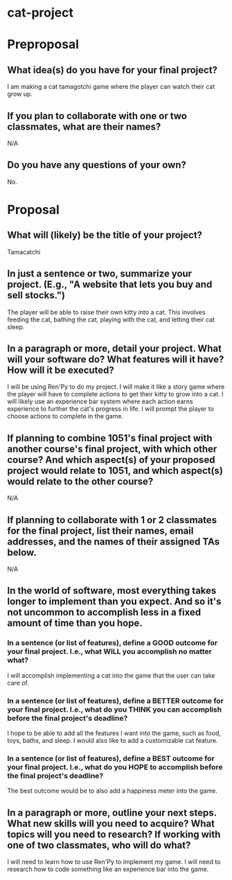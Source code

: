 # cat-project

# Preproposal

## What idea(s) do you have for your final project?

I am making a cat tamagotchi game where the player can watch their cat grow up.

## If you plan to collaborate with one or two classmates, what are their names?

N/A

## Do you have any questions of your own?

No.

# Proposal

## What will (likely) be the title of your project?

Tamacatchi

## In just a sentence or two, summarize your project. (E.g., "A website that lets you buy and sell stocks.")

The player will be able to raise their own kitty into a cat. This involves feeding the cat, bathing the cat, playing with the cat, and letting their cat sleep.

## In a paragraph or more, detail your project. What will your software do? What features will it have? How will it be executed?

I will be using Ren'Py to do my project. I will make it like a story game where the player will have to complete actions to get their kitty to grow into a cat. I will likely use an experience bar system where each action earns experience to further the cat's progress in life. I will prompt the player to choose actions to complete in the game.

## If planning to combine 1051's final project with another course's final project, with which other course? And which aspect(s) of your proposed project would relate to 1051, and which aspect(s) would relate to the other course?

N/A

## If planning to collaborate with 1 or 2 classmates for the final project, list their names, email addresses, and the names of their assigned TAs below.

N/A

## In the world of software, most everything takes longer to implement than you expect. And so it's not uncommon to accomplish less in a fixed amount of time than you hope.

### In a sentence (or list of features), define a GOOD outcome for your final project. I.e., what WILL you accomplish no matter what?

I will accomplish implementing a cat into the game that the user can take care of.

### In a sentence (or list of features), define a BETTER outcome for your final project. I.e., what do you THINK you can accomplish before the final project's deadline?

I hope to be able to add all the features I want into the game, such as food, toys, baths, and sleep. I would also like to add a customizable cat feature.

### In a sentence (or list of features), define a BEST outcome for your final project. I.e., what do you HOPE to accomplish before the final project's deadline?

The best outcome would be to also add a happiness meter into the game.

## In a paragraph or more, outline your next steps. What new skills will you need to acquire? What topics will you need to research? If working with one of two classmates, who will do what?

I will need to learn how to use Ren'Py to implement my game. I will need to research how to code something like an experience bar into the game.
